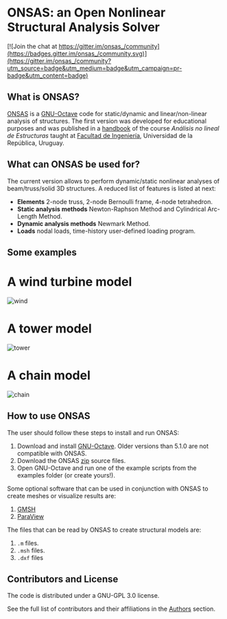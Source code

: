 # ONSAS: an Open Nonlinear Structural Analysis Solver

[![Join the chat at https://gitter.im/onsas_/community](https://badges.gitter.im/onsas_/community.svg)](https://gitter.im/onsas_/community?utm_source=badge&utm_medium=badge&utm_campaign=pr-badge&utm_content=badge)

## What is ONSAS?

[ONSAS](https://github.com/ONSAS/ONSAS) is a [GNU-Octave](https://www.gnu.org/software/octave/) code for static/dynamic and linear/non-linear analysis of structures. The first version was developed for educational purposes and was published in a [handbook](https://www.colibri.udelar.edu.uy/jspui/bitstream/20.500.12008/22106/1/Bazzano_P%c3%a9rezZerpa_Introducci%c3%b3n_al_An%c3%a1lisis_No_Lineal_de_Estructuras_2017.pdf) of the course _Análisis no lineal de Estructuras_ taught at [Facultad de Ingeniería](https://www.fing.edu.uy/), Universidad de la República, Uruguay.

## What can ONSAS be used for?

The current version allows to perform dynamic/static nonlinear analyses of beam/truss/solid 3D structures. A reduced list of features is listed at next:

* **Elements** 2-node truss, 2-node Bernoulli frame, 4-node tetrahedron.
* **Static analysis methods** Newton-Raphson Method and Cylindrical Arc-Length Method.
* **Dynamic analysis methods** Newmark Method.
* **Loads** nodal loads, time-history user-defined loading program.

## Some examples	

# A wind turbine model
![wind](https://github.com/ONSAS/ONSAS_docs/gifs/wind.gif?raw=true)

# A tower model
![tower](https://github.com/ONSAS/ONSAS_docs/gifs/tower.gif?raw=true)

# A chain model	
![chain](https://user-images.githubusercontent.com/42485529/90902313-a6bf8d80-e3a2-11ea-8369-a9be639552f9.gif?raw=true)

## How to use ONSAS

The user should follow these steps to install and run ONSAS:

1. Download and install [GNU-Octave](https://www.gnu.org/software/octave/). Older versions than 5.1.0 are not compatible with ONSAS.
1. Download the ONSAS [zip](https://github.com/onsas/onsas/archive/v0.1.10.zip) source files.
1. Open GNU-Octave and run one of the example scripts from the examples folder (or create yours!).

Some optional software that can be used in conjunction with ONSAS to create meshes or visualize results are:

1. [GMSH](https://gmsh.info/)
1. [ParaView](https://www.paraview.org/)

The files that can be read by ONSAS to create structural models are:

1. `.m` files.
1. `.msh` files.
1. `.dxf` files 

## Contributors and License

The code is distributed under a GNU-GPL 3.0 license.

See the full list of contributors and their affiliations in the [Authors](@ref) section.
